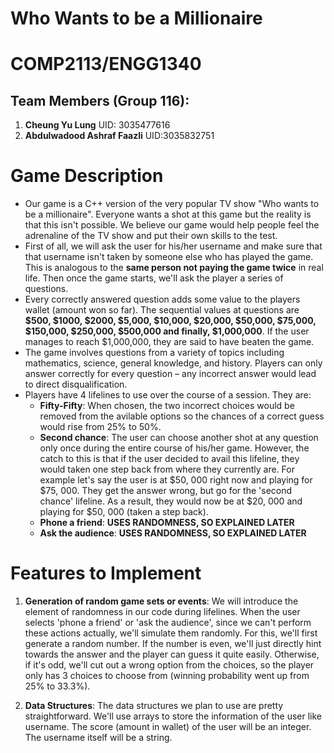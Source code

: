 # Who Wants to be a Millionaire

# COMP2113/ENGG1340

## Team Members (Group 116):
1. **Cheung Yu Lung** UID: 3035477616
2. **Abdulwadood Ashraf Faazli** UID:3035832751

# Game Description

- Our game is a C++ version of the very popular TV show "Who wants to be a millionaire". Everyone wants a shot at this game but the reality is that this isn't possible. We believe our game would help people feel the adrenaline of the TV show and put their own skills to the test.
- First of all, we will ask the user for his/her username and make sure that that username isn't taken by someone else who has played the game. This is analogous to the **same person not paying the game twice** in real life. Then once the game starts, we'll ask the player a series of questions.
- Every correctly answered question adds some value to the players wallet (amount won so far). The sequential values at questions are **$500, $1000, $2000, $5,000, $10,000, $20,000, $50,000, $75,000, $150,000, $250,000, $500,000 and finally, $1,000,000**. If the user manages to reach $1,000,000, they are said to have beaten the game.
- The game involves questions from a variety of topics including mathematics, science, general knowledge, and history. Players can only answer correctly for every question – any incorrect answer would lead to direct disqualification.
- Players have 4 lifelines to use over the course of a session. They are:
  -  **Fifty-Fifty**: When chosen, the two incorrect choices would be removed from the avilable options so the chances of a correct guess would rise from 25% to 50%. 
  -  **Second chance**: The user can choose another shot at any question only once during the entire course of his/her game. However, the catch to this is that if the user decided to avail this lifeline, they would taken one step back from where they currently are. For example let's say the user is at $50, 000 right now and playing for $75, 000. They get the answer wrong, but go for the 'second chance' lifeline. As a result, they would now be at $20, 000 and playing for $50, 000 (taken a step back).
  -  **Phone a friend**: **USES RANDOMNESS, SO EXPLAINED LATER**
  -  **Ask the audience**: **USES RANDOMNESS, SO EXPLAINED LATER**

# Features to Implement

1) **Generation of random game sets or events**: We will introduce the element of randomness in our code during lifelines. When the user selects 'phone a friend' or 'ask the audience', since we can't perform these actions actually, we'll simulate them randomly. For this, we'll first generate a random number. If the number is even, we'll just directly hint towards the answer and the player can guess it quite easily. Otherwise, if it's odd, we'll cut out a wrong option from the choices, so the player only has 3 choices to choose from (winning probability went up from 25% to 33.3%).

2) **Data Structures**: The data structures we plan to use are pretty straightforward. We'll use arrays to store the information of the user like username. The score (amount in wallet) of the user will be an integer. The username itself will be a string.
